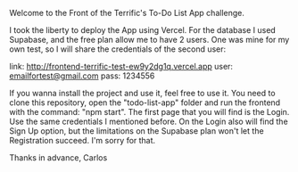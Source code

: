 Welcome to the Front of the Terrific's To-Do List App challenge.

I took the liberty to deploy the App using Vercel. For the database I used Supabase, and the free plan allow me to have 2 users. One was mine for my own test, so I will share the credentials of the second user:

link: http://frontend-terrific-test-ew9y2dg1q.vercel.app
user: emailfortest@gmail.com
pass: 1234556

If you wanna install the project and use it, feel free to use it. You need to clone this repository, open the "todo-list-app" folder and run the frontend with the command: "npm start". The first page that you will find is the Login. 
Use the same credentials I mentioned before. On the Login also will find the Sign Up option, but the limitations on the Supabase plan won't let the Registration succeed. I'm sorry for that.

Thanks in advance,
Carlos
